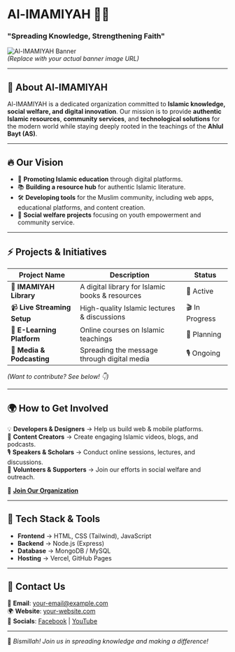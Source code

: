 # **Al-IMAMIYAH**  🏴📖  

### **"Spreading Knowledge, Strengthening Faith"**  

![Al-IMAMIYAH Banner](https://via.placeholder.com/1000x300?text=Al-IMAMIYAH+Banner)  
*(Replace with your actual banner image URL)*  

---

## 📌 **About Al-IMAMIYAH**  
Al-IMAMIYAH is a dedicated organization committed to **Islamic knowledge, social welfare, and digital innovation**. Our mission is to provide **authentic Islamic resources**, **community services**, and **technological solutions** for the modern world while staying deeply rooted in the teachings of the **Ahlul Bayt (AS)**.  

---

## 🔥 **Our Vision**  
- 🕌 **Promoting Islamic education** through digital platforms.  
- 📚 **Building a resource hub** for authentic Islamic literature.  
- 🛠️ **Developing tools** for the Muslim community, including web apps, educational platforms, and content creation.  
- 🤝 **Social welfare projects** focusing on youth empowerment and community service.  

---

## ⚡ **Projects & Initiatives**  
| Project Name | Description | Status |  
|-------------|------------|--------|  
| 📖 **IMAMIYAH Library** | A digital library for Islamic books & resources | 🚀 Active |  
| 📹 **Live Streaming Setup** | High-quality Islamic lectures & discussions | 🎬 In Progress |  
| 🏫 **E-Learning Platform** | Online courses on Islamic teachings | 📌 Planning |  
| 📡 **Media & Podcasting** | Spreading the message through digital media | 🎙 Ongoing |  

*(Want to contribute? See below! 👇)*  

---

## 🌍 **How to Get Involved**  
💡 **Developers & Designers** → Help us build web & mobile platforms.  
📢 **Content Creators** → Create engaging Islamic videos, blogs, and podcasts.  
🎙 **Speakers & Scholars** → Conduct online sessions, lectures, and discussions.  
🤲 **Volunteers & Supporters** → Join our efforts in social welfare and outreach.  

🔗 **[Join Our Organization](#contact-us)**  

---

## 🚀 **Tech Stack & Tools**  
- **Frontend** → HTML, CSS (Tailwind), JavaScript  
- **Backend** → Node.js (Express)  
- **Database** → MongoDB / MySQL  
- **Hosting** → Vercel, GitHub Pages  

---

## 📩 **Contact Us**  
📌 **Email**: [your-email@example.com](mailto:your-email@example.com)  
🌍 **Website**: [your-website.com](https://your-website.com)  
📢 **Socials**: [Facebook](https://facebook.com) | [YouTube](https://youtube.com)  

---

🚀 *Bismillah! Join us in spreading knowledge and making a difference!*  
